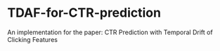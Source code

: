 # TDAF-for-CTR-prediction
An implementation for the paper: CTR Prediction with Temporal Drift of Clicking Features
